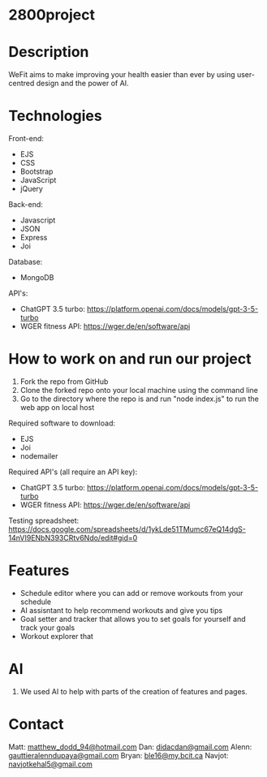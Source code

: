 # 2800project

# Description
WeFit aims to make improving your health easier than ever by using user-centred design and the power of AI.

# Technologies
Front-end:
- EJS
- CSS
- Bootstrap
- JavaScript
- jQuery

Back-end:
- Javascript
- JSON
- Express
- Joi

Database: 
- MongoDB

API's: 
- ChatGPT 3.5 turbo: https://platform.openai.com/docs/models/gpt-3-5-turbo
- WGER fitness API: https://wger.de/en/software/api 

# How to work on and run our project
1. Fork the repo from GitHub
2. Clone the forked repo onto your local machine using the command line
3. Go to the directory where the repo is and run "node index.js" to run the web app on local host

Required software to download: 
- EJS
- Joi
- nodemailer

Required API's (all require an API key): 
- ChatGPT 3.5 turbo: https://platform.openai.com/docs/models/gpt-3-5-turbo
- WGER fitness API: https://wger.de/en/software/api 

Testing spreadsheet: https://docs.google.com/spreadsheets/d/1ykLde51TMumc67eQ14dgS-14nVI9ENbN393CRtv6Ndo/edit#gid=0

# Features
- Schedule editor where you can add or remove workouts from your schedule
- AI assisntant to help recommend workouts and give you tips
- Goal setter and tracker that allows you to set goals for yourself and track your goals
- Workout explorer that 

# AI
1. We used AI to help with parts of the creation of features and pages. 


# Contact
Matt: matthew_dodd_94@hotmail.com
Dan: didacdan@gmail.com
Alenn: gauttieralenndupaya@gmail.com
Bryan: ble16@my.bcit.ca
Navjot: navjotkehal5@gmail.com